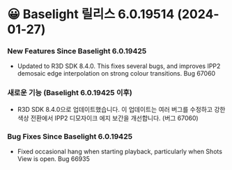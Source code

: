 # 😀 Baselight 릴리스 6.0.19514 (2024-01-27)

### New Features Since Baselight 6.0.19425

* Updated to R3D SDK 8.4.0. This fixes several bugs, and improves IPP2 demosaic edge interpolation on strong colour transitions. Bug 67060



### 새로운 기능 (Baselight 6.0.19425 이후)

* R3D SDK 8.4.0으로 업데이트했습니다. 이 업데이트는 여러 버그를 수정하고 강한 색상 전환에서 IPP2 디모자이크 에지 보간을 개선합니다. (버그 67060)

### Bug Fixes Since Baselight 6.0.19425

* Fixed occasional hang when starting playback, particularly when Shots View is open. Bug 66935
